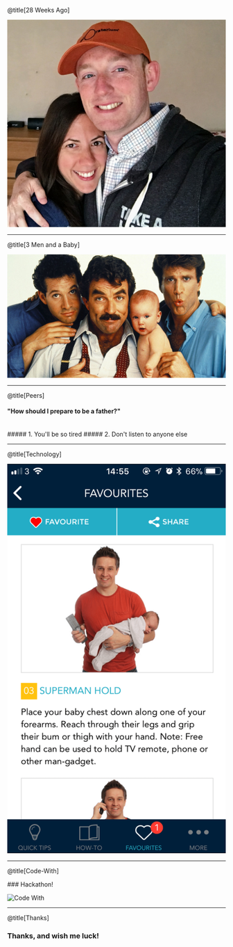 @title[28 Weeks Ago]

![28 Weeks Ago](assets/01-28_weeks_ago.jpg)

---

@title[3 Men and a Baby]

![3 men and a baby](assets/02-3_men_and_a_baby.jpg)

---

@title[Peers]

#### "How should I prepare to be a father?"
<br/>
##### 1. You'll be so tired
##### 2. Don't listen to anyone else

---

@title[Technology]

![Quick Tips App](assets/03-quick_tips.png)

---

@title[Code-With]

### Hackathon!

![Code With](04-code_with.jpg)

---

@title[Thanks]

### Thanks, and wish me luck!
